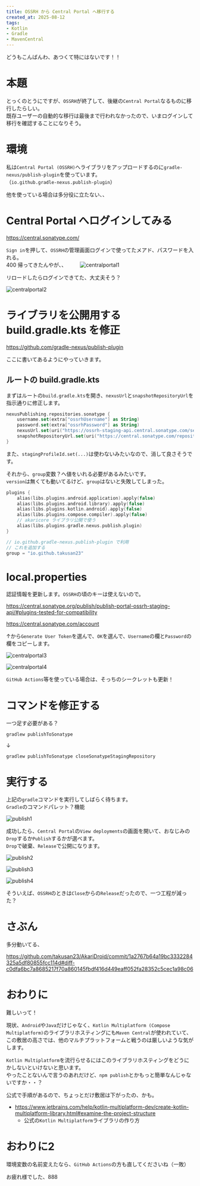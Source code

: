 ```yaml
---
title: OSSRH から Central Portal へ移行する
created_at: 2025-08-12
tags:
- Kotlin
- Gradle
- MavenCentral
---
```

どうもこんばんわ、あつくて特にはないです！！

# 本題
とっくのとうにですが、`OSSRH`が終了して、後継の`Central Portal`なるものに移行したらしい。  
既存ユーザーの自動的な移行は最後まで行われなかったので、いまログインして移行を確認することになりそう。

# 環境
私は`Central Portal (OSSRH)`へライブラリをアップロードするのに`gradle-nexus/publish-plugin`を使っています。  
（`io.github.gradle-nexus.publish-plugin`）

他を使っている場合は多分役に立たない、、

# Central Portal へログインしてみる

https://central.sonatype.com/

`Sign in`を押して、`OSSRH`の管理画面ログインで使ってたメアド、パスワードを入れる。  
400 帰ってきたんやが、、
　　
![centralportal1](https://oekakityou.negitoro.dev/original/3af0ea2c-d908-4d81-8468-2d43fa015cf8.png)

リロードしたらログインできてた、大丈夫そう？

![centralportal2](https://oekakityou.negitoro.dev/original/1c591535-b2fa-48ac-8717-57d473af2b8d.png)

# ライブラリを公開用する build.gradle.kts を修正
https://github.com/gradle-nexus/publish-plugin

ここに書いてあるようにやっていきます。

## ルートの build.gradle.kts
まずはルートの`build.gradle.kts`を開き、`nexusUrl`と`snapshotRepositoryUrl`を指示通りに修正します。

```kotlin
nexusPublishing.repositories.sonatype {
    username.set(extra["ossrhUsername"] as String)
    password.set(extra["ossrhPassword"] as String)
    nexusUrl.set(uri("https://ossrh-staging-api.central.sonatype.com/service/local/")) // ここと
    snapshotRepositoryUrl.set(uri("https://central.sonatype.com/repository/maven-snapshots/")) // ここ
}
```

また、`stagingProfileId.set(...)`は使わないみたいなので、消して良さそうです。

それから、`group`変数？へ値をいれる必要があるみたいです。  
`version`は無くても動いてるけど、`group`はないと失敗してしまった。

```kotlin
plugins {
    alias(libs.plugins.android.application).apply(false)
    alias(libs.plugins.android.library).apply(false)
    alias(libs.plugins.kotlin.android).apply(false)
    alias(libs.plugins.compose.compiler).apply(false)
    // akaricore ライブラリ公開で使う
    alias(libs.plugins.gradle.nexus.publish.plugin)
}

// io.github.gradle-nexus.publish-plugin で利用
// これを追加する
group = "io.github.takusan23"
```

# local.properties
認証情報を更新します。`OSSRH`の頃のキーは使えないので。

https://central.sonatype.org/publish/publish-portal-ossrh-staging-api/#plugins-tested-for-compatibility

https://central.sonatype.com/account

↑から`Generate User Token`を選んで、`OK`を選んで、`Username`の欄と`Password`の欄をコピーします。

![centralportal3](https://oekakityou.negitoro.dev/original/1709efeb-cb00-4d17-9c0a-0a84eceac1fd.png)

![centralportal4](https://oekakityou.negitoro.dev/original/a0a1c5f5-851b-4278-84e7-be6f090649d3.png)

`GitHub Actions`等を使っている場合は、そっちのシークレットも更新！

# コマンドを修正する
一つ足す必要がある？

```shell
gradlew publishToSonatype
```

↓

```shell
gradlew publishToSonatype closeSonatypeStagingRepository
```

# 実行する
上記の`gradle`コマンドを実行してしばらく待ちます。  
`Gradle`のコマンドパレット？機能

![publish1](https://oekakityou.negitoro.dev/original/724c6606-aef5-48d4-9e79-73f8b0ef327d.png)

成功したら、`Central Portal`の`View deployments`の画面を開いて、おなじみの`Drop`するか`Publish`するかが選べます。  
`Drop`で破棄、`Release`で公開になります。

![publish2](https://oekakityou.negitoro.dev/original/9f266856-fe98-43c4-a240-a9e732128bc9.png)

![publish3](https://oekakityou.negitoro.dev/original/2d0e1adf-1c3a-474d-9aff-cb3b0ca7def4.png)

![publish4](https://oekakityou.negitoro.dev/original/e7dd8460-282d-4c75-8754-afd3354a1991.png)

そういえば、`OSSRH`のときは`Close`からの`Release`だったので、一つ工程が減った？

# さぶん
多分動いてる、

https://github.com/takusan23/AkariDroid/commit/1a2767b64a19bc3332284325a5df80855fcc114d#diff-c0dfa6bc7a8685217f70a860145fbdf416d449eaff052fa28352c5cec1a98c06

# おわりに
難しいって！

現状、`Android`や`Java`だけじゃなく、`Kotlin Multiplatform (Compose Multiplatform)`のライブラリホスティングにも`Maven Central`が使われていて、  
この敷居の高さでは、他のマルチプラットフォームと戦うのは厳しいような気がします。

`Kotlin Multiplatform`を流行らせるにはこのライブラリホスティングをどうにかしないといけないと思います。  
やったことないんで言うのあれだけど、`npm publish`とかもっと簡単なんじゃないですか・・？

公式で手順があるので、ちょっとだけ敷居は下がったの、かも。

- https://www.jetbrains.com/help/kotlin-multiplatform-dev/create-kotlin-multiplatform-library.html#examine-the-project-structure
    - 公式の`Kotlin Multiplatform`ライブラリの作り方

# おわりに2
環境変数の名前変えたなら、`GitHub Actions`の方も直してくださいね（一敗）

お疲れ様でした、888